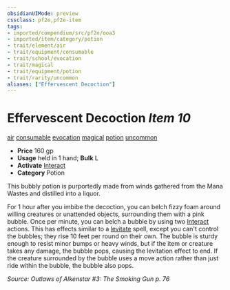 ```yaml
---
obsidianUIMode: preview
cssclass: pf2e,pf2e-item
tags:
- imported/compendium/src/pf2e/ooa3
- imported/item/category/potion
- trait/element/air
- trait/equipment/consumable
- trait/school/evocation
- trait/magical
- trait/equipment/potion
- trait/rarity/uncommon
aliases: ["Effervescent Decoction"]
---
```

# Effervescent Decoction *Item 10*  
[air](air.md)  [consumable](consumable.md)  [evocation](evocation.md)  [magical](magical.md)  [potion](potion.md)  [uncommon](uncommon.md)  

- **Price** 160 gp
- **Usage** held in 1 hand; **Bulk** L
- **Activate** [Interact](interact.md)
- **Category** Potion

This bubbly potion is purportedly made from winds gathered from the Mana Wastes and distilled into a liquor.

For 1 hour after you imbibe the decoction, you can belch fizzy foam around willing creatures or unattended objects, surrounding them with a pink bubble. Once per minute, you can belch a bubble by using two [Interact](interact.md) actions. This has effects similar to a [levitate](../../spells/levitate.md) spell, except you can't control the bubbles; they rise 10 feet per round on their own. The bubble is sturdy enough to resist minor bumps or heavy winds, but if the item or creature takes any damage, the bubble pops, causing the levitation effect to end. If the creature surrounded by the bubble uses a move action rather than just ride within the bubble, the bubble also pops.

*Source: Outlaws of Alkenstar #3: The Smoking Gun p. 76*